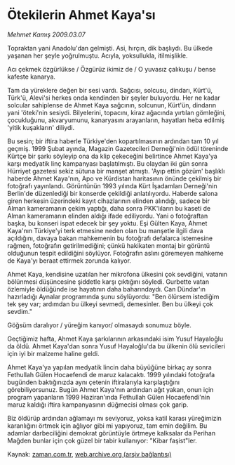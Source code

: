 # Ötekilerin  Ahmet Kaya'sı

*Mehmet Kamış 2009.03.07*

<tr><td class="metin" colspan="2" style="padding-top: 20px; padding-left: 5px; padding-right: 10px;">Topraktan yani Anadolu'dan gelmişti. Asi, hırçın, dik başlıydı. Bu ülkede yaşanan her şeyle yoğrulmuştu. Acıyla, yoksullukla, itilmişlikle.</td></tr><tr><td class="metin" colspan="2" style="padding-top: 20px; padding-left: 5px; padding-right: 10px;"><p>Acı çekmek özgürlükse / Özgürüz ikimiz de / O yuvasız çalıkuşu / bense kafeste kanarya. 
<p>Tam da yüreklere değen bir sesi vardı. Sağcısı, solcusu, dindarı, Kürt'ü, Türk'ü, Alevi'si herkes onda kendinden bir şeyler buluyordu. Her ne kadar solcular sahiplense de Ahmet Kaya sağcının, solcunun, Kürt'ün, dindarın yani 'öteki'nin sesiydi. Bilyelerini, topacını, kiraz ağacında yırtılan gömleğini, çocukluğunu, akvaryumunu, kanaryasını arayanların, hayatları heba edilmiş 'yitik kuşakların' diliydi. 
<p>Bu sesin; bir iftira haberle Türkiye'den kopartılmasının ardından tam 10 yıl geçmiş. 1999 Şubat ayında, Magazin Gazetecileri Derneği'nin ödül töreninde Kürtçe bir şarkı söyleyip ona da klip çekeceğini belirtince Ahmet Kaya'ya karşı medyatik linç kampanyası başlatılmıştı. Bu olaydan iki gün sonra Hürriyet gazetesi sekiz sütuna bir manşet atmıştı. 'Ayıp ettin gözüm' başlıklı haberde Ahmet Kaya'nın, Apo ve Kürdistan haritasının önünde çekilmiş bir fotoğrafı yayınlandı. Görüntünün 1993 yılında Kürt İşadamları Derneği'nin Berlin'de düzenlediği bir konserde çekildiği anlatılıyordu. Haberde salona giren herkesin üzerindeki kayıt cihazlarının elinden alındığı, sadece bir Alman kameramanın çekim yaptığı, daha sonra PKK'lıların bu kaseti de Alman kameramanın elinden aldığı ifade ediliyordu. Yani o fotoğraftan başka, bu konseri ispat edecek bir şey yoktu. Eşi Gülten Kaya, Ahmet Kaya'nın Türkiye'yi terk etmesine neden olan bu manşetle ilgili dava açıldığını, davaya bakan mahkemenin bu fotoğrafı defalarca istemesine rağmen, fotoğrafın getirilmediğini; çünkü hakikaten montaj bir görüntü olduğunun tespit edildiğini söylüyor. Fotoğrafın aslını göremeyen mahkeme de Kaya'yı beraat ettirmek zorunda kalıyor. 
<p>Ahmet Kaya, kendisine uzatılan her mikrofona ülkesini çok sevdiğini, vatanın bölünmesi düşüncesine şiddetle karşı çıktığını söyledi. Gurbette vatan özlemiyle öldüğünde ise hayatının daha baharındaydı. Can Dündar'ın hazırladığı Aynalar programında şunu söylüyordu: "Ben ölürsem istediğim tek şey var; ardımdan bu ülkeyi sevmedi, demesinler. Ben bu ülkeyi çok sevdim." 
<p>Göğsüm daralıyor / yüreğim kanıyor/ olmasaydı sonumuz böyle. 
<p>Geçtiğimiz hafta, Ahmet Kaya şarkılarının arkasındaki isim Yusuf Hayaloğlu da öldü. Ahmet Kaya'dan sonra Yusuf Hayaloğlu'da bu ülkenin ölü sevicileri için iyi bir malzeme haline geldi.
<p>Ahmet Kaya'ya yapılan medyatik lincin daha büyüğüne birkaç ay sonra Fethullah Gülen Hocaefendi de maruz kalacaktı. 1999 yılındaki fotoğrafa bugünden baktığınızda aynı çetenin iftiralarıyla karşılaştığını görebiliyorsunuz. Bugün Ahmet Kaya'nın ardından ağıt yakan, onun için program yapanların 1999 Haziran'ında Fethullah Gülen Hocaefendi'nin maruz kaldığı iftira kampanyasının düğmecisi olması çok garip. 
<p>Biz öldürüp ardından ağlamayı mı seviyoruz, yoksa katil karası yüreğimizin karanlığını örtmek için ağlıyor gibi mi yapıyoruz, tam emin değilim. Bu adamlar darbeciliğini demokrat görüntüyle örtmeye kalksalar da Perihan Mağden bunlar için çok güzel bir tabir kullanıyor: "Kibar faşist"ler.<br/></p></p></p></p></p></p></p></p></td></tr>

Kaynak: [zaman.com.tr](http://zaman.com.tr/yazar.do?yazino=822497), [web.archive.org (arşiv bağlantısı)](http://web.archive.org/web/20090315040140/http://www.zaman.com.tr:80/yazar.do?yazino=822497)
